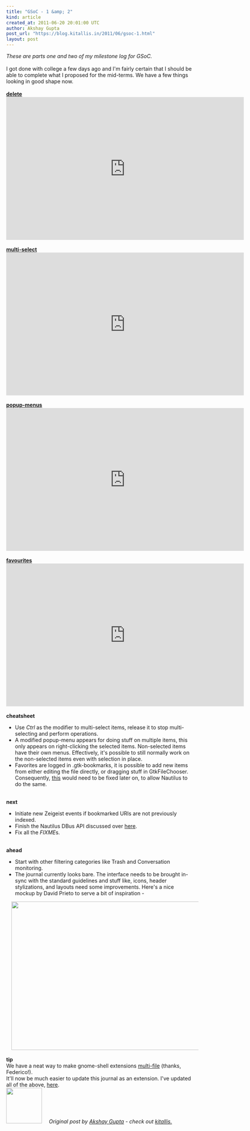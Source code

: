 ```yaml
---
title: "GSoC - 1 &amp; 2"
kind: article
created_at: 2011-06-20 20:01:00 UTC
author: Akshay Gupta
post_url: "https://blog.kitallis.in/2011/06/gsoc-1.html"
layout: post
---
```

<div dir="ltr" style="text-align: left;" trbidi="on"><span style="font-style: italic;">These are parts one and two of my milestone log for GSoC. </span><br /><br />I got done with college a few days ago and I'm fairly certain that I should be able to complete what I proposed for the mid-terms. We have a few things looking in good shape now.<br /><br /><a href="http://youtu.be/QcvKE-ndxEU"><b>delete</b></a><br /><iframe class="youtube-player" frameborder="0" height="385" src="https://www.youtube.com/embed/QcvKE-ndxEU" type="text/html" width="640"></iframe><br /><br /><a href="http://youtu.be/zzzbumwKEPI"><b>multi-select</b></a><br /><iframe class="youtube-player" frameborder="0" height="385" src="https://www.youtube.com/embed/zzzbumwKEPI" type="text/html" width="640"></iframe><br /><br /><a href="http://youtu.be/YdKxYCBd-ow"><b>popup-menus</b></a><br /><iframe class="youtube-player" frameborder="0" height="385" src="https://www.youtube.com/embed/YdKxYCBd-ow" type="text/html" width="640"></iframe><br /><br /><a href="http://youtu.be/YEKNhynoWjg"><b>favourites</b></a><br /><iframe class="youtube-player" frameborder="0" height="385" src="https://www.youtube.com/embed/YEKNhynoWjg" type="text/html" width="640"></iframe><br /><br /><b>cheatsheet</b><br /><ul style="text-align: left;"><li>Use <i>Ctrl</i> as the modifier to multi-select items, release it to stop multi-selecting and perform operations.</li><li>A modified popup-menu appears for doing stuff on multiple items, this only appears on right-clicking the selected items. Non-selected items have their own menus. Effectively, it's possible to still normally work on the non-selected items even with selection in place.</li><li>Favorites are logged in .gtk-bookmarks, it is possible to add new items from either editing the file directly, or dragging stuff in GtkFileChooser. Consequently, <a href="https://bugzilla.gnome.org/show_bug.cgi?id=561221">this</a> would need to be fixed later on, to allow Nautilus to do the same. </li></ul><br /><b>next</b><br /><ul style="text-align: left;"><li>Initiate new Zeigeist events if bookmarked URIs are not previously indexed.&nbsp; </li><li>Finish the Nautilus DBus API discussed over <a href="http://lists.freedesktop.org/archives/xdg/2011-May/thread.html#11947">here</a>.</li><li>Fix all the <i>FIXME</i>s.</li></ul><br /><b>ahead</b><br /><ul style="text-align: left;"><li>Start with other filtering categories like Trash and Conversation monitoring.</li><li>The journal currently looks bare. The interface needs to be brought in-sync with the standard guidelines and stuff like, icons, header stylizations, and layouts need some improvements. Here's a nice mockup by David Prieto to serve a bit of inspiration -</li></ul><div class="separator" style="clear: both; text-align: center;"><a href="https://i.imgur.com/JwCfy.png" imageanchor="1" style="margin-left: 1em; margin-right: 1em;"><img border="0" height="400" src="https://i.imgur.com/JwCfy.png" width="640" /></a></div>&nbsp;&nbsp;&nbsp;&nbsp;&nbsp;&nbsp;&nbsp; <br /><b>tip</b><br />We have a neat way to make gnome-shell extensions <a href="https://live.gnome.org/GnomeShell/Extensions/FAQ/CreatingExtensions#multifile">multi-file</a> (thanks, Federico!).<br />It'll now be much easier to update this journal as an extension. I've updated all of the above, <a href="https://github.com/kitallis/gnome-shell-activity-journal">here</a>.</div>
<div class="author">
  <img src="https://nilenso.com/images/people/kitallis.webp" style="width: 96px; height: 96;">
  <span style=" padding: 32px 15px;">
    <i>Original post by <a href="http://twitter.com/kitallis">Akshay Gupta</a> - check out <a href="https://blog.kitallis.in/">kitallis.</a></i>
  </span>
</div>
